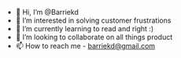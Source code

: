 - 👋 Hi, I’m @Barriekd
- 👀 I’m interested in solving customer frustrations
- 🌱 I’m currently learning to read and right :)
- 💞️ I’m looking to collaborate on all things product
- 📫 How to reach me - barriekd@gmail.com

<!---
Barriekd/Barriekd is a ✨ special ✨ repository because its `README.md` (this file) appears on your GitHub profile.
You can click the Preview link to take a look at your changes.
--->
